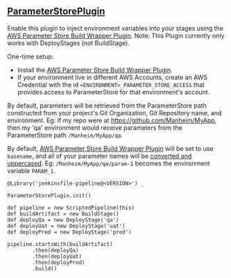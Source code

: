 ## [ParameterStorePlugin](../src/ParameterStorePlugin.groovy)

Enable this plugin to inject environment variables into your stages using the [AWS Parameter Store Build Wrapper Plugin](https://plugins.jenkins.io/aws-parameter-store/). Note: This Plugin currently only works with DeployStages (not BuildStage).

One-time setup:
* Install the [AWS Parameter Store Build Wrapper Plugin](https://plugins.jenkins.io/aws-parameter-store/).
* If your environment live in different AWS Accounts, create an AWS Credential with the id `<ENVIRONMENT>_PARAMETER_STORE_ACCESS` that provides access to ParameterStore for that environment's account.

By default, parameters will be retrieved from the ParameterStore path constructed from your project's Git Organization, Git Repository name, and environment. Eg: If my repo were at https://github.com/Manheim/MyApp, then my 'qa' environment would receive parameters from the ParameterStore path `/Manheim/MyApp/qa`.

By default, [AWS Parameter Store Build Wrapper Plugin](https://plugins.jenkins.io/aws-parameter-store/) will be set to use `basename`, and all of your parameter names will be [converted and uppercased](https://github.com/jenkinsci/aws-parameter-store-plugin/blob/master/src/main/java/hudson/plugins/awsparameterstore/AwsParameterStoreService.java#L309-L315).  Eg: `/Manheim/MyApp/qa/param-1` becomes the environment variable `PARAM_1`.

```
@Library('jenkinsfile-pipeline@<VERSION>') _

ParameterStorePlugin.init()

def pipeline = new ScriptedPipeline(this)
def buildArtifact = new BuildStage()
def deployQa = new DeployStage('qa')
def deployUat = new DeployStage('uat')
def deployProd = new DeployStage('prod')

pipeline.startsWith(buildArtifact)
        .then(deployQa)
        .then(deployUat)
        .then(deployProd)
        .build()
```
